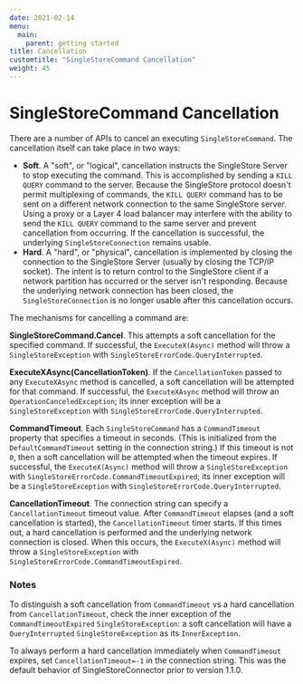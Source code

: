 ```yaml
---
date: 2021-02-14
menu:
  main:
    parent: getting started
title: Cancellation
customtitle: "SingleStoreCommand Cancellation"
weight: 45
---
```


# SingleStoreCommand Cancellation

There are a number of APIs to cancel an executing `SingleStoreCommand`. The cancellation itself can take place in two ways:

* **Soft**. A "soft", or "logical", cancellation instructs the SingleStore Server to stop executing the command. This is accomplished by sending a `KILL QUERY` command to the server. Because the SingleStore protocol doesn't permit multiplexing of commands, the `KILL QUERY` command has to be sent on a different network connection to the same SingleStore server. Using a proxy or a Layer 4 load balancer may interfere with the ability to send the `KILL QUERY` command to the same server and prevent cancellation from occurring. If the cancellation is successful, the underlying `SingleStoreConnection` remains usable.
* **Hard**. A "hard", or "physical", cancellation is implemented by closing the connection to the SingleStore Server (usually by closing the TCP/IP socket). The intent is to return control to the SingleStore client if a network partition has occurred or the server isn't responding. Because the underlying network connection has been closed, the `SingleStoreConnection` is no longer usable after this cancellation occurs.

The mechanisms for cancelling a command are:

**SingleStoreCommand.Cancel**. This attempts a soft cancellation for the specified command. If successful, the `ExecuteX(Async)` method will throw a `SingleStoreException` with `SingleStoreErrorCode.QueryInterrupted`.

**ExecuteXAsync(CancellationToken)**. If the `CancellationToken` passed to any `ExecuteXAsync` method is cancelled, a soft cancellation will be attempted for that command. If successful, the `ExecuteXAsync` method will throw an `OperationCanceledException`; its inner exception will be a `SingleStoreException` with `SingleStoreErrorCode.QueryInterrupted`.

**CommandTimeout**. Each `SingleStoreCommand` has a `CommandTimeout` property that specifies a timeout in seconds. (This is initialized from the `DefaultCommandTimeout` setting in the connection string.) If this timeout is not `0`, then a soft cancellation will be attempted when the timeout expires. If successful, the `ExecuteX(Async)` method will throw a `SingleStoreException` with `SingleStoreErrorCode.CommandTimeoutExpired`; its inner exception will be a `SingleStoreException` with `SingleStoreErrorCode.QueryInterrupted`.

**CancellationTimeout**. The connection string can specify a `CancellationTimeout` timeout value. After `CommandTimeout` elapses (and a soft cancellation is started), the `CancellationTimeout` timer starts. If this times out, a hard cancellation is performed and the underlying network connection is closed. When this occurs, the `ExecuteX(Async)` method will throw a `SingleStoreException` with `SingleStoreErrorCode.CommandTimeoutExpired`.

### Notes

To distinguish a soft cancellation from `CommandTimeout` vs a hard cancellation from `CancellationTimeout`, check the inner exception of the `CommandTimeoutExpired` `SingleStoreException`: a soft cancellation will have a `QueryInterrupted` `SingleStoreException` as its `InnerException`.

To always perform a hard cancellation immediately when `CommandTimeout` expires, set `CancellationTimeout=-1` in the connection string. This was the default behavior of SingleStoreConnector prior to version 1.1.0.
